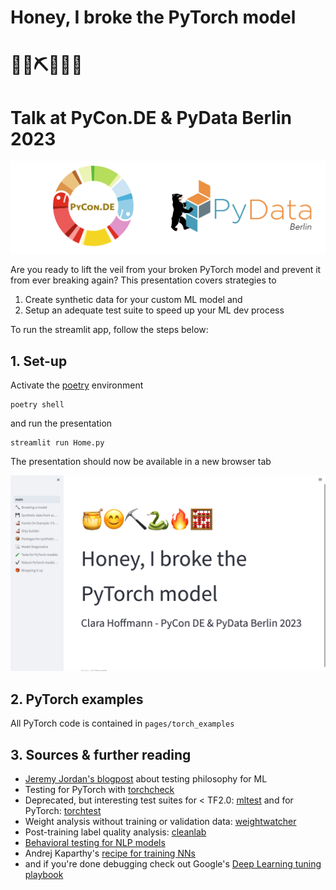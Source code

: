 # Honey, I broke the PyTorch model
# 🍯😊⛏️🐍🔥🧮
# Talk at PyCon.DE & PyData Berlin 2023

![alt text](pages/images/pycon_pydata_logo.png)

Are you ready to lift the veil from your broken PyTorch model and prevent it from
ever breaking again?
This presentation covers strategies to
1. Create synthetic data for your custom ML model and
2. Setup an adequate test suite to speed up your ML dev process

To run the streamlit app, follow the steps below:
## 1. Set-up

Activate the [poetry](https://python-poetry.org/docs/managing-environments/) environment
```
poetry shell
```

and run the presentation

```
streamlit run Home.py
```

The presentation should now be available in a new browser tab

![alt text](pages/images/streamlit_frontpage.png)


## 2. PyTorch examples
All PyTorch code is contained in ```pages/torch_examples```


## 3. Sources & further reading

- [Jeremy Jordan's blogpost](https://www.jeremyjordan.me/testing-ml/) about testing philosophy for ML
- Testing for PyTorch with [torchcheck](https://github.com/pengyan510/torcheck)
- Deprecated, but interesting test suites for < TF2.0: [mltest](https://github.com/Thenerdstation/mltest) and for PyTorch: [torchtest](https://github.com/suriyadeepan/torchtest)
- Weight analysis without training or validation data: [weightwatcher](https://github.com/CalculatedContent/WeightWatcher)
- Post-training label quality analysis: [cleanlab](https://github.com/cleanlab/cleanlab)
- [Behavioral testing for NLP models](https://aclanthology.org/2020.acl-main.442/)
- Andrej Kaparthy's [recipe for training NNs](http://karpathy.github.io/2019/04/25/recipe/)
- and if you're done debugging check out Google's [Deep Learning tuning playbook](https://github.com/google-research/tuning_playbook)

